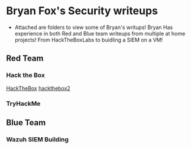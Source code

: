 # Bryan Fox's Security writeups
- Attached are folders to view some of Bryan's writups! Bryan Has experience in both Red and Blue team writeups from multiple at home projects! From HackTheBoxLabs to buidling a SIEM on a VM! 



## Red Team
### Hack the Box
[HackTheBox](Red_Team/HackTheBox/index.md)
[hackthebox2](Writeups/Red_Team/HackTheBox/index.md)

### TryHackMe


## Blue Team
### Wazuh SIEM Building
